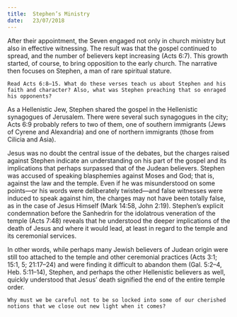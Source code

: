 ```yaml
---
title:  Stephen’s Ministry
date:   23/07/2018
---
```


After their appointment, the Seven engaged not only in church ministry but also in effective witnessing. The result was that the gospel continued to spread, and the number of believers kept increasing (Acts 6:7). This growth started, of course, to bring opposition to the early church. The narrative then focuses on Stephen, a man of rare spiritual stature.

`Read Acts 6:8–15. What do these verses teach us about Stephen and his faith and character? Also, what was Stephen preaching that so enraged his opponents?`

As a Hellenistic Jew, Stephen shared the gospel in the Hellenistic synagogues of Jerusalem. There were several such synagogues in the city; Acts 6:9 probably refers to two of them, one of southern immigrants (Jews of Cyrene and Alexandria) and one of northern immigrants (those from Cilicia and Asia).

Jesus was no doubt the central issue of the debates, but the charges raised against Stephen indicate an understanding on his part of the gospel and its implications that perhaps surpassed that of the Judean believers. Stephen was accused of speaking blasphemies against Moses and God; that is, against the law and the temple. Even if he was misunderstood on some points—or his words were deliberately twisted—and false witnesses were induced to speak against him, the charges may not have been totally false, as in the case of Jesus Himself (Mark 14:58, John 2:19). Stephen’s explicit condemnation before the Sanhedrin for the idolatrous veneration of the temple (Acts 7:48) reveals that he understood the deeper implications of the death of Jesus and where it would lead, at least in regard to the temple and its ceremonial services.

In other words, while perhaps many Jewish believers of Judean origin were still too attached to the temple and other ceremonial practices (Acts 3:1; 15:1, 5; 21:17–24) and were finding it difficult to abandon them (Gal. 5:2–4, Heb. 5:11–14), Stephen, and perhaps the other Hellenistic believers as well, quickly understood that Jesus’ death signified the end of the entire temple order. 

`Why must we be careful not to be so locked into some of our cherished notions that we close out new light when it comes?`